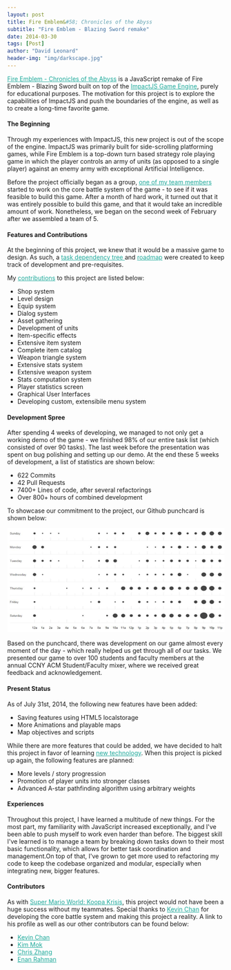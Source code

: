 ```yaml
---
layout: post
title: Fire Emblem&#58; Chronicles of the Abyss
subtitle: "Fire Emblem - Blazing Sword remake"
date: 2014-03-30
tags: [Post]
author: "David Leonard"
header-img: "img/darkscape.jpg"
---
```



<a style="color:#1faa9b" href="https://github.com/chessmasterhong/WaterEmblem">Fire Emblem - Chronicles of the Abyss</a> is a JavaScript remake of Fire Emblem - Blazing Sword built on top of the <a style="color:#1faa9b" href="http://impactjs.com/">ImpactJS Game Engine</a>, purely for educational purposes. The motivation for this project is to explore the capabilities of ImpactJS and push the boundaries of the engine, as well as to create a long-time favorite game. 

#### The Beginning

Through my experiences with ImpactJS, this new project is out of the scope of the engine. ImpactJS was primarily built for side-scrolling platforming games, while Fire Emblem is a top-down turn based strategy role playing game in which the player controls an army of units (as opposed to a single player) against an enemy army with exceptional Artificial Intelligence. 

Before the project officially began as a group, <a style="color:#1faa9b" href="https://github.com/chessmasterhong">one of my team members</a> started to work on the core battle system of the game - to see if it was feasible to build this game. After a month of hard work, it turned out that it was entirely possible to build this game, and that it would take an incredible amount of work. Nonetheless, we began on the second week of February after we assembled a team of 5. 

#### Features and Contributions

At the beginning of this project, we knew that it would be a massive game to design. As such, a <a style="color:#1faa9b" href="https://github.com/chessmasterhong/WaterEmblem/blob/master/notes/task_tree.txt"> task dependency tree </a> and <a style="color:#1faa9b" href="https://github.com/chessmasterhong/WaterEmblem/blob/master/notes/roadmap.txt">roadmap</a> were created to keep track of development and pre-requisites. 

My <a style="color:#1faa9b" href="https://github.com/chessmasterhong/WaterEmblem/pulls?q=is%3Apr+author%3ADrkSephy+is%3Aclosed">contributions</a> to this project are listed below: 

<ul>
    <li> Shop system </li> 
    <li> Level design </li>
    <li> Equip system </li>
    <li> Dialog system </li>
    <li> Asset gathering </li>
    <li> Development of units </li> 
    <li> Item-specific effects </li>
    <li> Extensive item system </li>
    <li> Complete item catalog </li>
    <li> Weapon triangle system </li>
    <li> Extensive stats system </li>
    <li> Extensive weapon system </li>
    <li> Stats computation system </li>
    <li> Player statistics screen </li>
    <li> Graphical User Interfaces </li>
    <li> Developing custom, extensibile menu system </li>
    
</ul>


#### Development Spree

After spending 4 weeks of developing, we managed to not only get a working demo of the game - we finished 98% of our entire task list (which consisted of over 90 tasks). The last week before the presentation was spent on bug polishing and setting up our demo. At the end these 5 weeks of development, a list of statistics are shown below:

* 622 Commits
* 42 Pull Requests
* 7400+ Lines of code, after several refactorings
* Over 800+ hours of combined development

To showcase our commitment to the project, our Github punchcard is shown below:

![Github punchcard](/img/fire_emblem/punchcard.png)

Based on the punchcard, there was development on our game almost every moment of the day - which really helped us get through all of our tasks. We presented our game to over 100 students and faculty members at the annual CCNY ACM Student/Faculty mixer, where we received great feedback and acknowledgement. 

#### Present Status

As of July 31st, 2014, the following new features have been added: 

* Saving features using HTML5 localstorage
* More Animations and playable maps
* Map objectives and scripts

While there are more features that could be added, we have decided to halt this project in favor of learning <a style="color:#1faa9b" href="http://mean.io/#!/"> new technology</a>. When this project is picked up again, the following features are planned:

* More levels / story progression
* Promotion of player units into stronger classes
* Advanced A-star pathfinding algorithm using arbitrary weights

#### Experiences

Throughout this project, I have learned a multitude of new things. For the most part, my familiarity with JavaScript increased exceptionally, and I've been able to push myself to work even harder than before. The biggest skill I've learned is to manage a team by breaking down tasks down to their most basic functionality, which allows for better task coordination and management.On top of that, I've grown to get more used to refactoring my code to keep the codebase organized and modular, especially when integrating new, bigger features.

#### Contributors

As with <a style="color:#1faa9b" href="http://drksephy.github.io//mario/">Super Mario World: Koopa Krisis</a>, this project would not have been a huge success without my teammates. Special thanks to <a style="color:#1faa9b" href="https://github.com/chessmasterhong">Kevin Chan</a> for developing the core battle system and making this project a reality. A link to his profile as well as our other contributors can be found below: 

<ul>
    <li>  <a style="color:#1faa9b" href="https://github.com/chessmasterhong">Kevin Chan</a> </li>
    <li>  <a style="color:#1faa9b" href="https://github.com/mk200789"> Kim Mok </a> </li>
    <li>  <a style="color:#1faa9b" href="https://github.com/czhang"> Chris Zhang </a> </li>
    <li>  <a style="color:#1faa9b" href="http://anonears.deviantart.com/"> Enan Rahman </li>
</ul>

